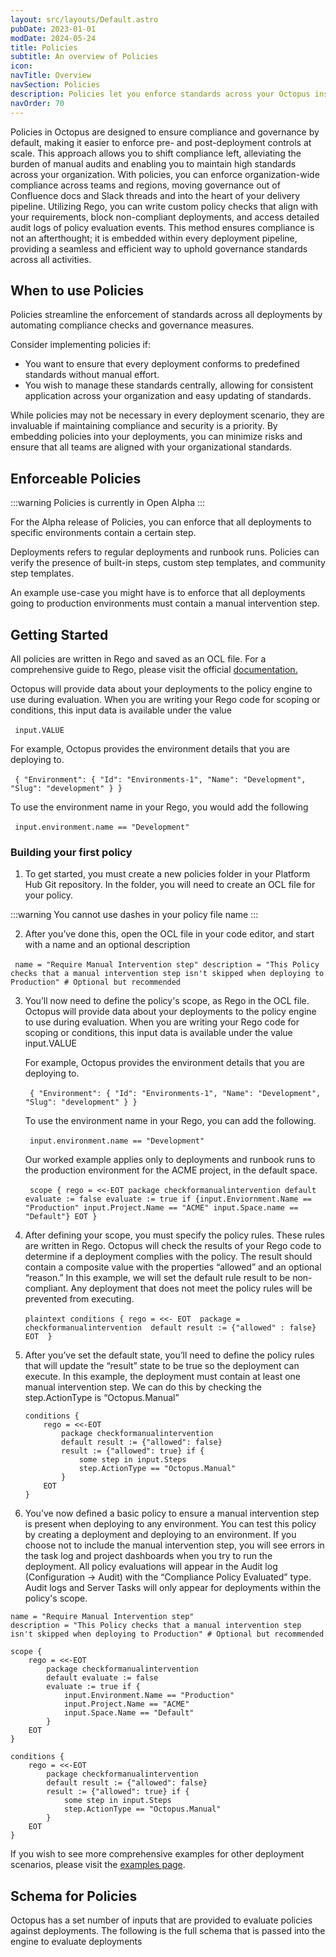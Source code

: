 ```yaml
---
layout: src/layouts/Default.astro
pubDate: 2023-01-01
modDate: 2024-05-24
title: Policies
subtitle: An overview of Policies
icon: 
navTitle: Overview
navSection: Policies
description: Policies let you enforce standards across your Octopus instance with ease. 
navOrder: 70
---
```


Policies in Octopus are designed to ensure compliance and governance by default, making it easier to enforce pre- and post-deployment controls at scale. This approach allows you to shift compliance left, alleviating the burden of manual audits and enabling you to maintain high standards across your organization. With policies, you can enforce organization-wide compliance across teams and regions, moving governance out of Confluence docs and Slack threads and into the heart of your delivery pipeline. Utilizing Rego, you can write custom policy checks that align with your requirements, block non-compliant deployments, and access detailed audit logs of policy evaluation events. This method ensures compliance is not an afterthought; it is embedded within every deployment pipeline, providing a seamless and efficient way to uphold governance standards across all activities.

## When to use Policies

Policies streamline the enforcement of standards across all deployments by automating compliance checks and governance measures.

Consider implementing policies if:

- You want to ensure that every deployment conforms to predefined standards without manual effort.
- You wish to manage these standards centrally, allowing for consistent application across your organization and easy updating of standards.

While policies may not be necessary in every deployment scenario, they are invaluable if maintaining compliance and security is a priority. By embedding policies into your deployments, you can minimize risks and ensure that all teams are aligned with your organizational standards.

## Enforceable Policies

:::warning Policies is currently in Open Alpha
:::

For the Alpha release of Policies, you can enforce that all deployments to specific environments contain a certain step.

Deployments refers to regular deployments and runbook runs. Policies can verify the presence of built-in steps, custom step templates, and community step templates.

An example use-case you might have is to enforce that all deployments going to production environments must contain a manual intervention step.

## Getting Started

All policies are written in Rego and saved as an OCL file. For a comprehensive guide to Rego, please visit the official [documentation.](https://www.openpolicyagent.org/docs/policy-language)

Octopus will provide data about your deployments to the policy engine to use during evaluation. When you are writing your Rego code for scoping or conditions, this input data is available under the value 

​```
input.VALUE
​```

For example, Octopus provides the environment details that you are deploying to.

​```
{
  "Environment": {
    "Id": "Environments-1",
    "Name": "Development",
    "Slug": "development"
  }
}
​```

To use the environment name in your Rego, you would add the following

​```
input.environment.name == "Development"
​```

### Building your first policy

1. To get started, you must create a new policies folder in your Platform Hub Git repository. In the folder, you will need to create an OCL file for your policy.

:::warning
You cannot use dashes in your policy file name
:::

2. After you’ve done this, open the OCL file in your code editor, and start with a name and an optional description

​```
name = "Require Manual Intervention step"
description = "This Policy checks that a manual intervention step isn't skipped when deploying to Production" # Optional but recommended
​```

3. You’ll now need to define the policy's scope, as Rego in the OCL file. Octopus will provide data about your deployments to the policy engine to use during evaluation. When you are writing your Rego code for scoping or conditions, this input data is available under the value input.VALUE

    For example, Octopus provides the environment details that you are deploying to.

    ​```
    {
  "Environment": {
    "Id": "Environments-1",
    "Name": "Development",
    "Slug": "development"
  }
}
    ​```

    To use the environment name in your Rego, you can add the following.

    ​```
    input.environment.name == "Development"
    ​```

    Our worked example applies only to deployments and runbook runs to the production environment for the ACME project, in the default space.

    ​```
    scope { rego = <<-EOT package checkformanualintervention default evaluate := false evaluate := true if {input.Enviornment.Name == "Production" input.Project.Name == "ACME" input.Space.name == "Default"} EOT }
    ​```

4. After defining your scope, you must specify the policy rules. These rules are written in Rego. Octopus will check the results of your Rego code to determine if a deployment complies with the policy. The result should contain a composite value with the properties “allowed” and an optional “reason.” In this example, we will set the default rule result to be non-compliant. Any deployment that does not meet the policy rules will be prevented from executing.

    ​```plaintext
    conditions {
        rego = <<- EOT 
        package = checkformanualintervention 
        default result := {"allowed" : false}
        EOT 
    } 
    ​```

5. After you’ve set the default state, you’ll need to define the policy rules that will update the “result” state to be true so the deployment can execute. In this example, the deployment must contain at least one manual intervention step. We can do this by checking the step.ActionType is “Octopus.Manual”

    ```plaintext
    conditions {
        rego = <<-EOT
            package checkformanualintervention
            default result := {"allowed": false}
            result := {"allowed": true} if {
                some step in input.Steps
                step.ActionType == "Octopus.Manual"
            }
        EOT
    }
    ```

6. You’ve now defined a basic policy to ensure a manual intervention step is present when deploying to any environment. You can test this policy by creating a deployment and deploying to an environment. If you choose not to include the manual intervention step, you will see errors in the task log and project dashboards when you try to run the deployment. All policy evaluations will appear in the Audit log (Configuration → Audit) with the “Compliance Policy Evaluated” type. Audit logs and Server Tasks will only appear for deployments within the policy's scope.

```plaintext
name = "Require Manual Intervention step" 
description = "This Policy checks that a manual intervention step isn't skipped when deploying to Production" # Optional but recommended 

scope {
    rego = <<-EOT
        package checkformanualintervention 
        default evaluate := false
        evaluate := true if {
            input.Environment.Name == "Production"
            input.Project.Name == "ACME"
            input.Space.Name == "Default"
        }
    EOT
} 

conditions {
    rego = <<-EOT
        package checkformanualintervention
        default result := {"allowed": false}
        result := {"allowed": true} if {
            some step in input.Steps
            step.ActionType == "Octopus.Manual"
        }
    EOT
}
```

If you wish to see more comprehensive examples for other deployment scenarios, please visit the [examples page](Docs/src/pages/docs/platform-engineering/policies/examples.md).

## Schema for Policies

Octopus has a set number of inputs that are provided to evaluate policies against deployments. The following is the full schema that is passed into the engine to evaluate deployments